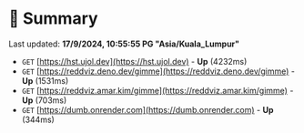 # 📖 Summary
Last updated: **17/9/2024, 10:55:55 PG "Asia/Kuala_Lumpur"**

- `GET` [https://hst.ujol.dev](https://hst.ujol.dev) - **Up** (4232ms)
- `GET` [https://reddviz.deno.dev/gimme](https://reddviz.deno.dev/gimme) - **Up** (1531ms)
- `GET` [https://reddviz.amar.kim/gimme](https://reddviz.amar.kim/gimme) - **Up** (703ms)
- `GET` [https://dumb.onrender.com](https://dumb.onrender.com) - **Up** (344ms)
